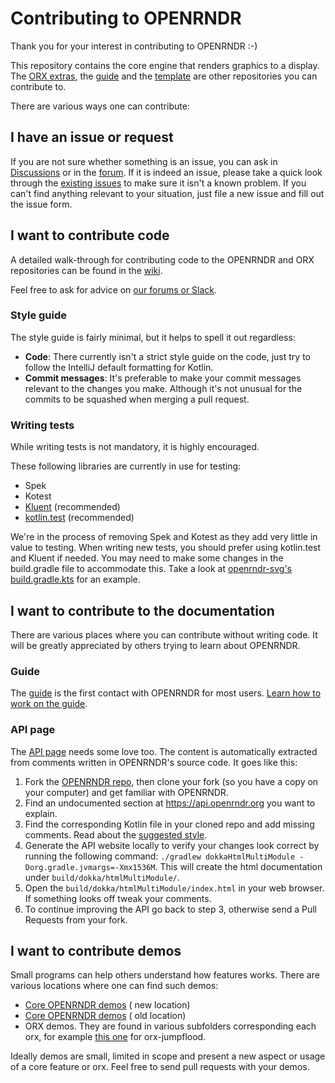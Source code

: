 # Contributing to OPENRNDR

Thank you for your interest in contributing to OPENRNDR :-)

This repository contains the core engine that renders graphics to a display. The [ORX extras](https://github.com/openrndr/orx/), the [guide](https://github.com/openrndr/openrndr-guide/) and the [template](https://github.com/openrndr/openrndr-template/) are other repositories you can contribute to.

There are various ways one can contribute:

## I have an issue or request

If you are not sure whether something is an issue, you can ask in [Discussions](https://github.com/openrndr/openrndr/discussions) or in the [forum](https://openrndr.discourse.group/).
If it is indeed an issue, please take a quick look through the [existing issues](https://github.com/openrndr/openrndr/issues) to make sure it isn't a known problem. 
If you can't find anything relevant to your situation, just file a new issue and fill out the issue form.

## I want to contribute code

A detailed walk-through for contributing code to the OPENRNDR and ORX repositories can be found in the [wiki](https://github.com/openrndr/openrndr/wiki/Building-OPENRNDR-and-ORX).

Feel free to ask for advice
on [our forums or Slack](https://github.com/openrndr/openrndr#community).

### Style guide

The style guide is fairly minimal, but it helps to spell it out regardless:

* **Code**: There currently isn't a strict style guide on the code, just try to follow the IntelliJ
  default formatting for Kotlin.
* **Commit messages**: It's preferable to make your commit messages relevant to the changes you
  make. Although it's not unusual for the commits to be squashed when merging a pull request.

### Writing tests

While writing tests is not mandatory, it is highly encouraged.

These following libraries are currently in use for testing:

* Spek
* Kotest
* [Kluent](https://github.com/MarkusAmshove/Kluent/) (recommended)
* [kotlin.test](https://kotlinlang.org/api/latest/kotlin.test/) (recommended)

We're in the process of removing Spek and Kotest as they add very little in value to testing. When
writing new tests, you should prefer using kotlin.test and Kluent if needed. You may need to make
some changes in the build.gradle file to accommodate this. Take a look
at [openrndr-svg's build.gradle.kts](/openrndr-svg/build.gradle.kts) for an example.

## I want to contribute to the documentation

There are various places where you can contribute without writing code. It will be greatly
appreciated by others trying to learn about OPENRNDR.

### Guide

The [guide](https://guide.openrndr.org/) is the first contact with OPENRNDR for most users.
[Learn how to work on the guide](https://github.com/openrndr/openrndr-guide/blob/dev/contributing.md).

### API page

The [API page](https://api.openrndr.org/) needs some love too. The content is automatically
extracted from comments written in OPENRNDR's source code. It goes like this:

1. Fork the [OPENRNDR repo](https://github.com/openrndr/openrndr/), then clone your fork (so you
   have a copy on your computer) and get familiar with OPENRNDR.
2. Find an undocumented section at https://api.openrndr.org you want to explain.
3. Find the corresponding Kotlin file in your cloned repo and add missing comments. Read about
   the [suggested style](https://developers.google.com/style).
4. Generate the API website locally to verify your changes look correct by running the following
   command: `./gradlew dokkaHtmlMultiModule -Dorg.gradle.jvmargs=-Xmx1536M`. This will create the
   html documentation under `build/dokka/htmlMultiModule/`.
5. Open the `build/dokka/htmlMultiModule/index.html` in your web browser. If something looks off
   tweak your comments.
6. To continue improving the API go back to step 3, otherwise send a Pull Requests from your fork.

## I want to contribute demos

Small programs can help others understand how features works. There are various locations where one
can find such demos:

- [Core OPENRNDR demos](https://github.com/openrndr/openrndr/tree/master/openrndr-demos/src/main/kotlin) (
  new location)
- [Core OPENRNDR demos](https://github.com/openrndr/orx/tree/master/openrndr-demos/src/demo/kotlin) (
  old location)
- ORX demos. They are found in various subfolders corresponding each orx, for
  example [this one](https://github.com/openrndr/orx/tree/master/orx-jumpflood/src/demo/kotlin) for
  orx-jumpflood.

Ideally demos are small, limited in scope and present a new aspect or usage of a core feature or
orx. Feel free to send pull requests with your demos.
